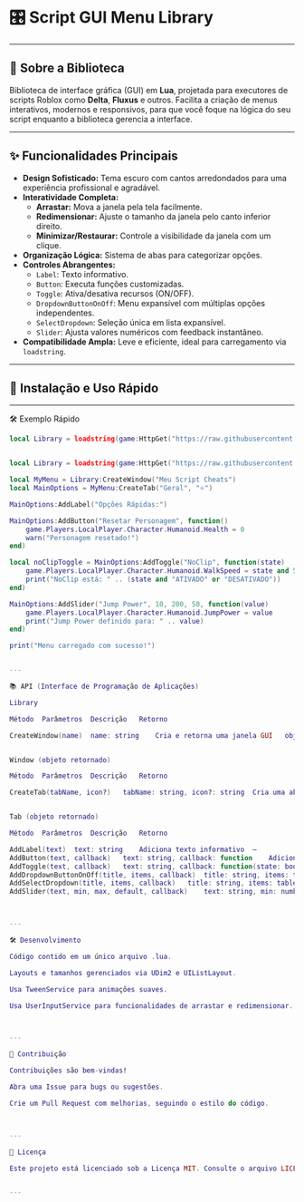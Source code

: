 # 🎛️ Script GUI Menu Library

---

## 📖 Sobre a Biblioteca

Biblioteca de interface gráfica (GUI) em **Lua**, projetada para executores de scripts Roblox como **Delta**, **Fluxus** e outros. Facilita a criação de menus interativos, modernos e responsivos, para que você foque na lógica do seu script enquanto a biblioteca gerencia a interface.

---

## ✨ Funcionalidades Principais

- **Design Sofisticado:** Tema escuro com cantos arredondados para uma experiência profissional e agradável.
- **Interatividade Completa:**
  - **Arrastar:** Mova a janela pela tela facilmente.
  - **Redimensionar:** Ajuste o tamanho da janela pelo canto inferior direito.
  - **Minimizar/Restaurar:** Controle a visibilidade da janela com um clique.
- **Organização Lógica:** Sistema de abas para categorizar opções.
- **Controles Abrangentes:**
  - `Label`: Texto informativo.
  - `Button`: Executa funções customizadas.
  - `Toggle`: Ativa/desativa recursos (ON/OFF).
  - `DropdownButtonOnOff`: Menu expansível com múltiplas opções independentes.
  - `SelectDropdown`: Seleção única em lista expansível.
  - `Slider`: Ajusta valores numéricos com feedback instantâneo.
- **Compatibilidade Ampla:** Leve e eficiente, ideal para carregamento via `loadstring`.

---

## 🚀 Instalação e Uso Rápido
---

🛠️ Exemplo Rápido

```lua
local Library = loadstring(game:HttpGet("https://raw.githubusercontent.com/dhsoares01/Script-library-/refs/heads/main/Library.lua"))()


local Library = loadstring(game:HttpGet("https://raw.githubusercontent.com/dhsoares01/Script-library-/refs/heads/main/Library.lua"))()

local MyMenu = Library:CreateWindow("Meu Script Cheats")
local MainOptions = MyMenu:CreateTab("Geral", "⭐")

MainOptions:AddLabel("Opções Rápidas:")

MainOptions:AddButton("Resetar Personagem", function()
    game.Players.LocalPlayer.Character.Humanoid.Health = 0
    warn("Personagem resetado!")
end)

local noClipToggle = MainOptions:AddToggle("NoClip", function(state)
    game.Players.LocalPlayer.Character.Humanoid.WalkSpeed = state and 50 or 16
    print("NoClip está: " .. (state and "ATIVADO" or "DESATIVADO"))
end)

MainOptions:AddSlider("Jump Power", 10, 200, 50, function(value)
    game.Players.LocalPlayer.Character.Humanoid.JumpPower = value
    print("Jump Power definido para: " .. value)
end)

print("Menu carregado com sucesso!")


---

📚 API (Interface de Programação de Aplicações)

Library

Método	Parâmetros	Descrição	Retorno

CreateWindow(name)	name: string	Cria e retorna uma janela GUI	objeto window


Window (objeto retornado)

Método	Parâmetros	Descrição	Retorno

CreateTab(tabName, icon?)	tabName: string, icon?: string	Cria uma aba dentro da janela	objeto tab


Tab (objeto retornado)

Método	Parâmetros	Descrição	Retorno

AddLabel(text)	text: string	Adiciona texto informativo	—
AddButton(text, callback)	text: string, callback: function	Adiciona botão clicável	—
AddToggle(text, callback)	text: string, callback: function(state: boolean)	Botão ON/OFF. Retorna objeto com .Set(), .Get()	objeto toggle
AddDropdownButtonOnOff(title, items, callback)	title: string, items: table, callback: function(states: table)	Menu expansível multi-toggle. Retorna objeto com .Set(), .GetAll()	objeto dropdown multi-toggle
AddSelectDropdown(title, items, callback)	title: string, items: table, callback: function(selectedItem: string)	Menu expansível single-select. Retorna objeto com .Set(), .Get()	objeto dropdown single-select
AddSlider(text, min, max, default, callback)	text: string, min: number, max: number, default: number, callback: function(value: number)	Slider numérico. Retorna objeto com .Set(), .Get()	objeto slider



---

🛠️ Desenvolvimento

Código contido em um único arquivo .lua.

Layouts e tamanhos gerenciados via UDim2 e UIListLayout.

Usa TweenService para animações suaves.

Usa UserInputService para funcionalidades de arrastar e redimensionar.



---

🤝 Contribuição

Contribuições são bem-vindas!

Abra uma Issue para bugs ou sugestões.

Crie um Pull Request com melhorias, seguindo o estilo do código.



---

📄 Licença

Este projeto está licenciado sob a Licença MIT. Consulte o arquivo LICENSE no repositório para detalhes.


---
